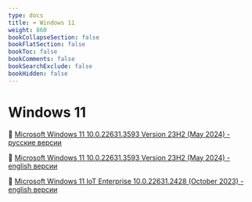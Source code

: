 ```yaml
---
type: docs
title: ➡️ Windows 11
weight: 860
bookCollapseSection: false
bookFlatSection: false
bookToc: false
bookComments: false
bookSearchExclude: false
bookHidden: false
---
```


# Windows 11

🧲 [Microsoft Windows 11 10.0.22631.3593 Version 23H2 (May 2024) - русские версии](magnet:?xt=urn:btih:d347c659557697129c415ff8596115a0584d7737)

🧲 [Microsoft Windows 11 10.0.22631.3593 Version 23H2 (May 2024) - english версии](magnet:?xt=urn:btih:ae434bda29fe77b17e8d2c609a4bb61f2250272a)

🧲 [Microsoft Windows 11 IoT Enterprise 10.0.22631.2428 (October 2023) - english версии](magnet:?xt=urn:btih:cb4d3437a27bab97f301a22f9f7c5798decc0202)
